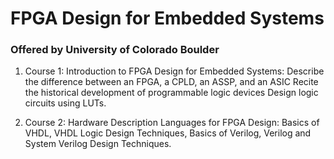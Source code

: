 # FPGA Design for Embedded Systems

### Offered by University of Colorado Boulder

1. Course 1: Introduction to FPGA Design for Embedded Systems: Describe the difference between an FPGA, a CPLD, an ASSP, and an ASIC Recite the historical development of programmable logic devices Design logic circuits using LUTs.

2. Course 2: Hardware Description Languages for FPGA Design: Basics of VHDL, VHDL Logic Design Techniques, Basics of Verilog, Verilog and System Verilog Design Techniques.
